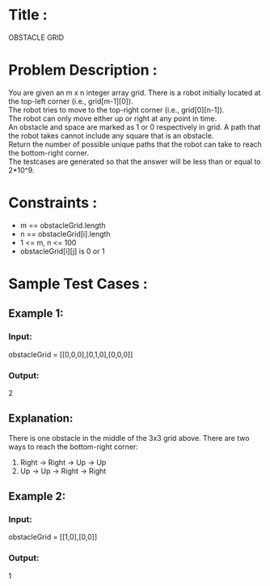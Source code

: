 # Title :
  OBSTACLE GRID
  
# Problem Description :
  You are given an m x n integer array grid. There is a robot initially located at the top-left corner (i.e.,
  grid[m-1][0]). <br> The robot tries to move to the top-right corner (i.e., grid[0][n-1]). <br> The robot can only move
  either up or right at any point in time.
  <br> An obstacle and space are marked as 1 or 0 respectively in grid. A path that the robot takes cannot include
  any square that is an obstacle. <br>
  Return the number of possible unique paths that the robot can take to reach the bottom-right corner.
  <br> The testcases are generated so that the answer will be less than or equal to 2*10^9.
  
# Constraints :
  - m == obstacleGrid.length
  - n == obstacleGrid[i].length
  - 1 <= m, n <= 100
  - obstacleGrid[i][j] is 0 or 1

# Sample Test Cases :
  ## Example 1:
  ### Input: 
  obstacleGrid = [[0,0,0],[0,1,0],[0,0,0]]
  ### Output: 
  2
  ## Explanation: 
  There is one obstacle in the middle of the 3x3 grid above.
  There are two ways to reach the bottom-right corner:
  1. Right -> Right -> Up -> Up
  2. Up -> Up -> Right -> Right
  ## Example 2:
  ### Input: 
  obstacleGrid = [[1,0],[0,0]]
  ### Output:
  1
